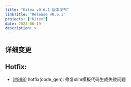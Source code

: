 ```yaml
---
title: "Kitex v0.6.1 版本发布"
linkTitle: "Release v0.6.1"
projects: ["Kitex"]
date: 2023-06-19
description: >
---
```


## **详细变更**

## Hotfix:

- [[#988](https://github.com/cloudwego/kitex/pull/988)] hotfix(code_gen): 修复slim模板代码生成失败问题
